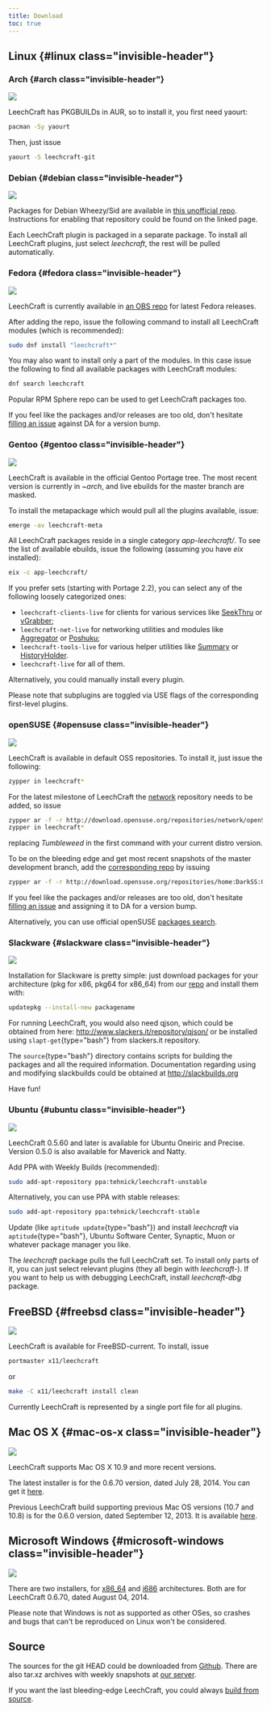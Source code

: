 ```yaml
---
title: Download
toc: true
---
```


<style>
.invisible-header { visibility: hidden; height: 0px; margin-top: 2em; }
.invisible-header:first-of-type { display: none; }
</style>

Linux {#linux class="invisible-header"}
-----

### Arch {#arch class="invisible-header"}

![](//files.leechcraft.org/imgs/distro_logos/arch.png)

LeechCraft has PKGBUILDs in AUR, so to install it, you first need
yaourt:
```bash
pacman -Sy yaourt
```
Then, just issue
```bash
yaourt -S leechcraft-git
```

### Debian {#debian class="invisible-header"}

![](//files.leechcraft.org/imgs/distro_logos/debian.png)

Packages for Debian Wheezy/Sid are available in [this unofficial
repo](http://notesalexp.org/). Instructions for enabling that repository
could be found on the linked page.

Each LeechCraft plugin is packaged in a separate package. To install all
LeechCraft plugins, just select *leechcraft*, the rest will be pulled
automatically.

### Fedora {#fedora class="invisible-header"}

![](//files.leechcraft.org/imgs/distro_logos/fedora.png)

LeechCraft is currently available in [an OBS
repo](http://software.opensuse.org/download.html?project=home:DarkSS:fedora&package=leechcraft)
for latest Fedora releases.

After adding the repo, issue the following command to install all
LeechCraft modules (which is recommended):
```bash
sudo dnf install "leechcraft*"
```
You may also want to install only a part of the modules. In this case
issue the following to find all available packages with LeechCraft
modules:
```bash
dnf search leechcraft
```
Popular RPM Sphere repo can be used to get LeechCraft packages too.

If you feel like the packages and/or releases are too old, don't hesitate [filling an
issue](https://dev.leechcraft.org/projects/leechcraft/issues/new) against
DA for a version bump.

### Gentoo {#gentoo class="invisible-header"}

![](//files.leechcraft.org/imgs/distro_logos/gentoo.png)

LeechCraft is available in the official Gentoo Portage tree. The most
recent version is currently in *\~arch*, and live ebuilds for the master
branch are masked.

To install the metapackage which would pull all the plugins available,
issue:
```bash
emerge -av leechcraft-meta
```
All LeechCraft packages reside in a single category *app-leechcraft/*.
To see the list of available ebuilds, issue the following (assuming you
have *eix* installed):
```bash
eix -c app-leechcraft/
```
If you prefer sets (starting with Portage 2.2), you can select any of
the following loosely categorized ones:

- `leechcraft-clients-live` for clients for various services like
  [SeekThru](/plugins-seekthru) or [vGrabber](/plugins-vgrabber);
- `leechcraft-net-live` for networking utilities and modules like
  [Aggregator](/plugins-aggregator) or [Poshuku](/plugins-poshuku);
- `leechcraft-tools-live` for various helper utilities like
  [Summary](/plugins-summary) or
  [HistoryHolder](/plugins-historyholder).
- `leechcraft-live` for all of them.

Alternatively, you could manually install every plugin.

Please note that subplugins are toggled via USE flags of the corresponding
first-level plugins.

### openSUSE {#opensuse class="invisible-header"}

![](//files.leechcraft.org/imgs/distro_logos/suse.png)

LeechCraft is available in default OSS repositories.
To install it, just issue the following:
```bash
zypper in leechcraft*
```
For the latest milestone of LeechCraft the [network](https://software.opensuse.org/download.html?project=network&package=leechcraft) repository needs to
be added, so issue
```bash
zypper ar -f -r http://download.opensuse.org/repositories/network/openSUSE_Tumbleweed/network.repo
zypper in leechcraft*
```
replacing *Tumbleweed* in the first command with your current distro version.

To be on the bleeding edge and get most recent snapshots of the master
development branch, add the [corresponding repo](https://software.opensuse.org/download.html?project=home:DarkSS:Qt5&package=leechcraft) by issuing

```bash
zypper ar -f -r http://download.opensuse.org/repositories/home:DarkSS:Qt5/openSUSE_Leap_42.3/home:DarkSS:Qt5.repo
```

If you feel like the packages and/or releases are too old, don't hesitate [filling an
issue](https://dev.leechcraft.org/projects/leechcraft/issues/new) and assigning it to
DA for a version bump.

Alternatively, you can use official openSUSE [packages search](http://software.opensuse.org/).

### Slackware {#slackware class="invisible-header"}

![](//files.leechcraft.org/imgs/distro_logos/slackware.png)

Installation for Slackware is pretty simple: just download packages for
your architecture (pkg for x86, pkg64 for x86\_64) from our
[repo](/repos/slackware/repo/) and install them with:
```bash
updatepkg --install-new packagename
```
For running LeechCraft, you would also need qjson, which could be
obtained from here: http://www.slackers.it/repository/qjson/ or be
installed using `slapt-get`{type="bash"} from slackers.it repository.

The `source`{type="bash"} directory contains scripts for building the
packages and all the required information. Documentation regarding using
and modifying slackbuilds could be obtained at http://slackbuilds.org

Have fun!

### Ubuntu {#ubuntu class="invisible-header"}

![](//files.leechcraft.org/imgs/distro_logos/ubuntu.png)

LeechCraft 0.5.60 and later is available for Ubuntu Oneiric and Precise.
Version 0.5.0 is also available for Maverick and Natty.

Add PPA with Weekly Builds (recommended):

```bash
sudo add-apt-repository ppa:tehnick/leechcraft-unstable
```

Alternatively, you can use PPA with stable releases:

```bash
sudo add-apt-repository ppa:tehnick/leechcraft-stable
```

Update (like `aptitude update`{type="bash"}) and install *leechcraft*
via `aptitude`{type="bash"}, Ubuntu Software Center, Synaptic, Muon or
whatever package manager you like.

The *leechcraft* package pulls the full LeechCraft set. To install only
parts of it, you can just select relevant plugins (they all begin with
*leechcraft-*). If you want to help us with debugging LeechCraft,
install *leechcraft-dbg* package.

FreeBSD {#freebsd class="invisible-header"}
-------

![](//files.leechcraft.org/imgs/distro_logos/freebsd.png)

LeechCraft is available for FreeBSD-current. To install, issue

```bash
portmaster x11/leechcraft
```

or
```bash
make -C x11/leechcraft install clean
```

Currently LeechCraft is represented by a single port file for all
plugins.

Mac OS X {#mac-os-x class="invisible-header"}
--------

![](//files.leechcraft.org/imgs/distro_logos/mac_osx.png)

LeechCraft supports Mac OS X 10.9 and more recent versions.

The latest installer is for the 0.6.70 version, dated July 28, 2014. You
can get it
[here](https://dist.leechcraft.org/LeechCraft/0.6.70/LeechCraft-0.6.70.dmg).

Previous LeechCraft build supporting previous Mac OS versions (10.7 and
10.8) is for the 0.6.0 version, dated September 12, 2013. It is
available
[here](https://dist.leechcraft.org/LeechCraft/0.6.0/leechcraft-0.6.0.dmg).

Microsoft Windows {#microsoft-windows class="invisible-header"}
-----------------

![](//files.leechcraft.org/imgs/distro_logos/Windows.png)

There are two installers, for
[x86\_64](https://dist.leechcraft.org/LeechCraft/0.6.70/leechcraft-installer-0.6.70-0_x86_64.exe)
and
[i686](https://dist.leechcraft.org/LeechCraft/0.6.70/leechcraft-installer-0.6.70-0_i686.exe)
architectures. Both are for LeechCraft 0.6.70, dated August 04, 2014.

Please note that Windows is not as supported as other OSes, so crashes
and bugs that can't be reproduced on Linux won't be considered.

Source
------

The sources for the git HEAD could be downloaded from
[Github](https://github.com/0xd34df00d/leechcraft/archive/master.zip).
There are also tar.xz archives with weekly snapshots at [our
server](https://dist.leechcraft.org/LeechCraft/).

If you want the last bleeding-edge LeechCraft, you could always [build
from source](development-building-from-source).
